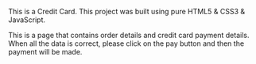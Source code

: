 This is a Credit Card.
This project was built using pure HTML5 & CSS3 & JavaScript.

This is a page that contains order details and credit card payment details. 
When all the data is correct, please click on the pay button and then the payment will be made.